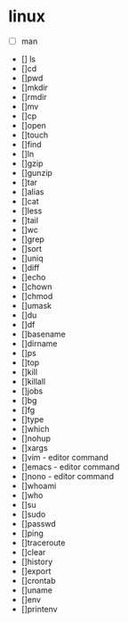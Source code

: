 # linux

- [ ] man
- [] ls
- []cd
- []pwd
- []mkdir
- []rmdir
- []mv
- []cp
- []open
- []touch
- []find
- []ln
- []gzip
- []gunzip
- []tar
- []alias
- []cat
- []less
- []tail
- []wc
- []grep
- []sort
- []uniq
- []diff
- []echo
- []chown
- []chmod
- []umask
- []du
- []df
- []basename
- []dirname
- []ps
- []top
- []kill
- []killall
- []jobs
- []bg
- []fg
- []type
- []which
- []nohup
- []xargs
- []vim - editor command
- []emacs  - editor command
- []nono - editor command
- []whoami
- []who
- []su
- []sudo
- []passwd
- []ping
- []traceroute
- []clear
- []history
- []export
- []crontab
- []uname
- []env
- []printenv
